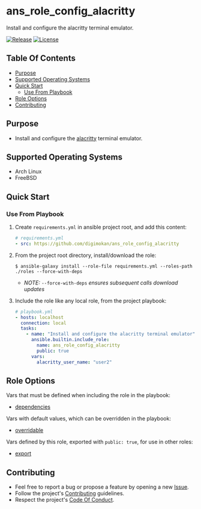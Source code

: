# ans_role_config_alacritty

Install and configure the alacritty terminal emulator.

[![Release](https://img.shields.io/github/release/digimokan/ans_role_config_alacritty.svg?label=release)](https://github.com/digimokan/ans_role_config_alacritty/releases/latest "Latest Release Notes")
[![License](https://img.shields.io/badge/license-MIT-blue.svg?label=license)](LICENSE.md "Project License")

## Table Of Contents

* [Purpose](#purpose)
* [Supported Operating Systems](#supported-operating-systems)
* [Quick Start](#quick-start)
    * [Use From Playbook](#use-from-playbook)
* [Role Options](#role-options)
* [Contributing](#contributing)

## Purpose

* Install and configure the [alacritty](https://github.com/alacritty/alacritty)
  terminal emulator.

## Supported Operating Systems

* Arch Linux
* FreeBSD

## Quick Start

### Use From Playbook

1. Create `requirements.yml` in ansible project root, and add this content:

   ```yaml
   # requirements.yml
   - src: https://github.com/digimokan/ans_role_config_alacritty
   ```

2. From the project root directory, install/download the role:

   ```shell
   $ ansible-galaxy install --role-file requirements.yml --roles-path ./roles --force-with-deps
   ```

   * _NOTE:_ `--force-with-deps` _ensures subsequent calls download updates_

3. Include the role like any local role, from the project playbook:

   ```yaml
   # playbook.yml
   - hosts: localhost
     connection: local
     tasks:
       - name: "Install and configure the alacritty terminal emulator"
         ansible.builtin.include_role:
           name: ans_role_config_alacritty
           public: true
         vars:
           alacritty_user_name: "user2"
   ```

## Role Options

Vars that must be defined when including the role in the playbook:

  * [dependencies](../defaults/main/dependencies/user.yml)

Vars with default values, which can be overridden in the playbook:

  * [overridable](../defaults/main/overridable)

Vars defined by this role, exported with `public: true`, for use in other roles:

  * [export](../defaults/main/export/commands.yml)

## Contributing

* Feel free to report a bug or propose a feature by opening a new
  [Issue](https://github.com/digimokan/ans_role_config_alacritty/issues).
* Follow the project's [Contributing](CONTRIBUTING.md) guidelines.
* Respect the project's [Code Of Conduct](CODE_OF_CONDUCT.md).


